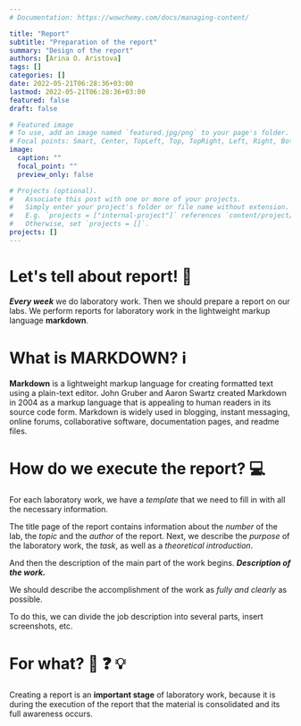 ```yaml
---
# Documentation: https://wowchemy.com/docs/managing-content/

title: "Report"
subtitle: "Preparation of the report"
summary: "Design of the report"
authors: [Arina O. Aristova]
tags: []
categories: []
date: 2022-05-21T06:28:36+03:00
lastmod: 2022-05-21T06:28:36+03:00
featured: false
draft: false

# Featured image
# To use, add an image named `featured.jpg/png` to your page's folder.
# Focal points: Smart, Center, TopLeft, Top, TopRight, Left, Right, BottomLeft, Bottom, BottomRight.
image:
  caption: ""
  focal_point: ""
  preview_only: false

# Projects (optional).
#   Associate this post with one or more of your projects.
#   Simply enter your project's folder or file name without extension.
#   E.g. `projects = ["internal-project"]` references `content/project/deep-learning/index.md`.
#   Otherwise, set `projects = []`.
projects: []
---
```

# Let's tell about report! 📝

***Every week*** we do laboratory work. Then we should prepare a report on our labs. We perform reports for laboratory work in the lightweight markup language **markdown**.

# What is MARKDOWN? ℹ️

**Markdown** is a lightweight markup language for creating formatted text using a plain-text editor. John Gruber and Aaron Swartz created Markdown in 2004 as a markup language that is appealing to human readers in its source code form. Markdown is widely used in blogging, instant messaging, online forums, collaborative software, documentation pages, and readme files.

# How do we execute the report? 💻

For each laboratory work, we have a *template* that we need to fill in with all the necessary information.

The title page of the report contains information about the *number* of the lab, the *topic* and the *author* of the report.
Next, we describe the *purpose* of the laboratory work, the *task*, as well as a *theoretical introduction*. 

And then the description of the main part of the work begins. ***Description of the work.*** 

We should describe the accomplishment of the work as *fully and clearly* as possible.

To do this, we can divide the job description into several parts, insert screenshots, etc.

# For what? 🤔 ❓ 💡

Creating a report is an **important stage** of laboratory work, because it is during the execution of the report that the material is consolidated and its full awareness occurs.

